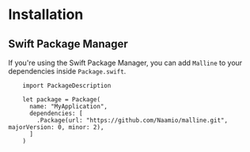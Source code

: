 # Installation

## Swift Package Manager

If you're using the Swift Package Manager, you can add `Malline` to your
dependencies inside `Package.swift`.

```
    import PackageDescription

    let package = Package(
      name: "MyApplication",
      dependencies: [
        .Package(url: "https://github.com/Naamio/malline.git", majorVersion: 0, minor: 2),
      ]
    )
```
